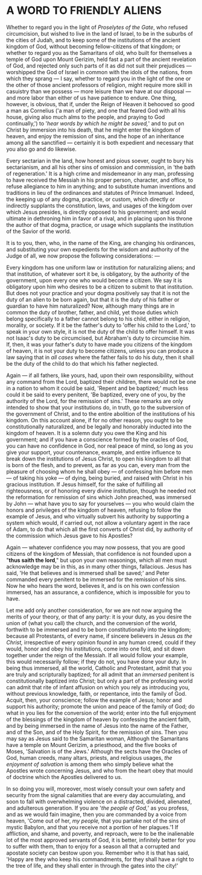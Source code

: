 # A WORD TO FRIENDLY ALIENS

Whether to regard you in the light of *Proselytes of the Gate*, who refused circumcision, but wished to live in the land of Israel, to be in the suburbs of the cities of Judah, and to keep some of the institutions of the ancient kingdom of God, without becoming fellow-citizens of that kingdom; or whether to regard you as the Samaritans of old, who built for themselves a temple of God upon Mount Gerizim, held fast a part of the ancient revelation of God, and rejected only such parts of it as did not suit their prejudices — worshipped the God of Israel in common with the idols of the nations, from which they sprang — I say, whether to regard you in the light of the one or the other of those ancient professors of religion, might require more skill in casuistry than we possess — more leisure than we have at our disposal — and more labor than either of us have patience to endure. One thing, however, is obvious, that if, under the Reign of Heaven it behooved so good a man as Cornelius ('a man of piety, and one that feared God with all his house, giving also much alms to the people, and praying to God continually,') to '*hear words by which he might be saved,*' and to put on Christ by immersion into his death, that he might enter the kingdom of heaven, and enjoy the remission of sins, and the hope of an inheritance among all the sanctified — certainly it is both expedient and necessary that you also go and do likewise.

Every sectarian in the land, how honest and pious soever, ought to bury his sectarianism, and all his other sins of omission and commission, in 'the bath of regeneration.' It is a high crime and misdemeanor in any man, professing to have received the Messiah in his proper person, character, and office, to refuse allegiance to him in anything; and to substitute human inventions and traditions in lieu of the ordinances and statutes of Prince Immanuel. Indeed, the keeping up of any dogma, practice, or custom, which directly or indirectly supplants the constitution, laws, and usages of the kingdom over which Jesus presides, is directly opposed to his government; and would ultimate in dethroning him in favor of a rival, and in placing upon his throne the author of that dogma, practice, or usage which supplants the institution of the Savior of the world.

It is to you, then, who, in the name of the King, are changing his ordinances, and substituting your own expedients for the wisdom and authority of the Judge of all, we now propose the following considerations: —

Every kingdom has one uniform law or institution for naturalizing aliens; and that institution, of whatever sort it be, is obligatory, by the authority of the government, upon every one who would become a citizen. We say it is obligatory upon him who desires to be a citizen to submit to that institution. But does not your practice and your dogma positively say that it is not the duty of an alien to be born again, but that it is the duty of his father or guardian to have him naturalized? Now, although many things are in common the duty of brother, father, and child, yet those duties which belong specifically to a father cannot belong to his child, either in religion, morality, or society. If it be the father's duty to 'offer his child to the Lord,' to speak in your own style, it is not the duty of the child to offer himself. It was not Isaac's duty to be circumcised, but Abraham's duty to circumcise him. If, then, it was your father's duty to have made you citizens of the kingdom of heaven, it is not your duty to become citizens, unless you can produce a law saying that in *all cases* where the father fails to do his duty, then it shall be the duty of the child to do that which his father neglected.

Again — if all fathers, like yours, had, upon their own responsibility, without any command from the Lord, baptized their children, there would not be one in a nation to whom it could be said, 'Repent and be baptized;' much less could it be said to every penitent, 'Be baptized, every one of you, by the authority of the Lord, for the remission of sins.' These remarks are only intended to show that your institutions do, in truth, go to the subversion of the government of Christ, and to the entire abolition of the institutions of his kingdom. On this account alone, if for no other reason, you ought to be constitutionally naturalized, and be legally and honorably inducted into the kingdom of heaven. It is a solemn duty you owe the King and his government; and if you have a conscience formed by the oracles of God, you can have no confidence in God, nor real peace of mind, so long as you give your support, your countenance, example, and entire influence to break down the institutions of Jesus Christ, to open his kingdom to all that is born of the flesh, and to prevent, as far as you can, every man from the pleasure of choosing whom he shall obey — of confessing him before men — of taking his yoke — of dying, being buried, and raised with Christ in his gracious institution. If Jesus himself, for the sake of fulfilling all righteousness, or of honoring every divine institution, though he needed not the reformation for remission of sins which John preached, was immersed by John — what have you to say for yourselves — you who would claim the honors and privileges of the kingdom of heaven, refusing to follow the example of Jesus, and who virtually subvert his authority by supporting a system which would, if carried out, not allow a voluntary agent in the race of Adam, to do that which all the first converts of Christ did, by authority of the commission which Jesus gave to his Apostles?

Again — whatever confidence you may now possess, that you are good citizens of the kingdom of Messiah, that confidence is not founded upon a "**thus saith the lord**," but upon your own reasonings, which all men must acknowledge may be in this, as in many other things, fallacious. Jesus has said, 'He that believes and is immersed shall be saved;' and Peter commanded every penitent to be immersed for the remission of his sins. Now he who hears the word, believes it, and is on his own confession immersed, has an assurance, a confidence, which is impossible for you to have.

Let me add only another consideration, for we are not now arguing the merits of your theory, or that of any party: it is your duty, as you desire the union of (what you call) the church, and the conversion of the world, forthwith to be immersed and to be born constitutionally into the kingdom; because all Protestants, of every name, if sincere believers in Jesus *as the Christ,* irrespective of every opinion found in any human creed, could if they would, honor and obey his institutions, come into one fold, and sit down together under the reign of the Messiah. If all would follow your example, this would necessarily follow; if they do not, you have done your duty. In being thus immersed, all the world, Catholic and Protestant, admit that you are truly and scripturally baptized; for all admit that an *immersed* penitent is constitutionally baptized into Christ; but only a part of the professing world can admit that rite of infant affusion on which you rely as introducing you, without previous knowledge, faith, or repentance, into the family of God. Acquit, then, your conscience; follow the example of Jesus; honor and support his authority; promote the union and peace of the family of God; do what in you lies for the conversion of the world; enter into the full enjoyment of the blessings of the kingdom of heaven by confessing the ancient faith, and by being immersed in the name of Jesus into the name of the Father, and of the Son, and of the Holy Spirit, for the remission of sins. Then you may say as Jesus said to the Samaritan woman, Although the Samaritans have a temple on Mount Gerizim, a priesthood, and the five books of Moses, 'Salvation is of the Jews.' Although the sects have the Oracles of God, human creeds, many altars, priests, and religious usages, *the enjoyment of salvation* is among them who simply believe what the Apostles wrote concerning Jesus, and who from the heart obey that mould of doctrine which the Apostles delivered to us.

In so doing you will, moreover, most wisely consult your own safety and security from the signal calamities that are every day accumulating, and soon to fall with overwhelming violence on a distracted, divided, alienated, and adulterous generation. If you are '*the people of God,*' as you profess, and as we would fain imagine, then you are commanded by a voice from heaven, 'Come out of her, *my people,* that you partake not of the sins of mystic Babylon, and that you receive not a portion of her plagues.'1 If affliction, and shame, and poverty, and reproach, were to be the inalienable lot of the most approved servants of God, it is better, infinitely better for you to suffer with them, than to enjoy for a season all that a corrupted and apostate society can bestow upon you. Remember who it is that has said, 'Happy are they who keep his commandments, for they shall have a right to the tree of life, and they shall enter in through the gates into the city!'
